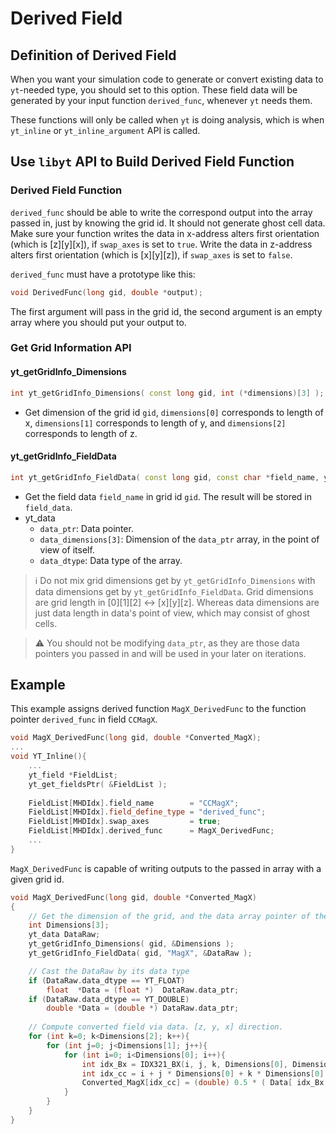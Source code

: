 # Derived Field
## Definition of Derived Field
When you want your simulation code to generate or convert existing data to `yt`-needed type, you should set to this option. These field data will be generated by your input function `derived_func`, whenever `yt` needs them.

These functions will only be called when `yt` is doing analysis, which is when  `yt_inline` or `yt_inline_argument` API is called.

## Use `libyt` API to Build Derived Field Function
### Derived Field Function
`derived_func` should be able to write the correspond output into the array passed in, just by knowing the grid id. It should not generate ghost cell data. Make sure your function writes the data in x-address alters first orientation (which is [z][y][x]), if `swap_axes` is set to `true`. Write the data in z-address alters first orientation (which is [x][y][z]), if `swap_axes` is set to `false`.

`derived_func` must have a prototype like this:
```cpp
void DerivedFunc(long gid, double *output);
```
The first argument will pass in the grid id, the second argument is an empty array where you should put your output to.

### Get Grid Information API

#### yt\_getGridInfo\_Dimensions
```cpp
int yt_getGridInfo_Dimensions( const long gid, int (*dimensions)[3] );
```
- Get dimension of the grid id `gid`, `dimensions[0]` corresponds to length of x, `dimensions[1]` corresponds to length of y, and `dimensions[2]` corresponds to length of z.

#### yt\_getGridInfo\_FieldData
```cpp
int yt_getGridInfo_FieldData( const long gid, const char *field_name, yt_data *field_data);
```
- Get the field data `field_name` in grid id `gid`. The result will be stored in `field_data`.
- yt_data
  - `data_ptr`: Data pointer.
  - `data_dimensions[3]`: Dimension of the `data_ptr` array, in the point of view of itself.
  - `data_dtype`: Data type of the array.

> :information_source: Do not mix grid dimensions get by `yt_getGridInfo_Dimensions` with data dimensions get by `yt_getGridInfo_FieldData`. Grid dimensions are grid length in [0][1][2] <-> [x][y][z]. Whereas data dimensions are just data length in data's point of view, which may consist of ghost cells.

> :warning: You should not be modifying `data_ptr`, as they are those data pointers you passed in and will be used in your later on iterations.

## Example
This example assigns derived function `MagX_DerivedFunc` to the function pointer `derived_func` in field `CCMagX`.
```cpp
void MagX_DerivedFunc(long gid, double *Converted_MagX);
...
void YT_Inline(){
    ...
    yt_field *FieldList;
    yt_get_fieldsPtr( &FieldList );
	
    FieldList[MHDIdx].field_name        = "CCMagX";
    FieldList[MHDIdx].field_define_type = "derived_func";
    FieldList[MHDIdx].swap_axes         = true;
    FieldList[MHDIdx].derived_func      = MagX_DerivedFunc;
    ...
}
```

`MagX_DerivedFunc` is capable of writing outputs to the passed in array with a given grid id.
```cpp
void MagX_DerivedFunc(long gid, double *Converted_MagX)
{
    // Get the dimension of the grid, and the data array pointer of the grid
    int Dimensions[3];
    yt_data DataRaw;
    yt_getGridInfo_Dimensions( gid, &Dimensions );
    yt_getGridInfo_FieldData( gid, "MagX", &DataRaw );

    // Cast the DataRaw by its data type
    if (DataRaw.data_dtype == YT_FLOAT)
        float  *Data = (float *)  DataRaw.data_ptr;
    if (DataRaw.data_dtype == YT_DOUBLE)
        double *Data = (double *) DataRaw.data_ptr;
    
    // Compute converted field via data. [z, y, x] direction.
    for (int k=0; k<Dimensions[2]; k++){
        for (int j=0; j<Dimensions[1]; j++){
            for (int i=0; i<Dimensions[0]; i++){
                int idx_Bx = IDX321_BX(i, j, k, Dimensions[0], Dimensions[1]);
                int idx_cc = i + j * Dimensions[0] + k * Dimensions[0] * Dimensions[1];
                Converted_MagX[idx_cc] = (double) 0.5 * ( Data[ idx_Bx ] + Data[ idx_Bx + 1 ] );
            }
        }
    }
}
```